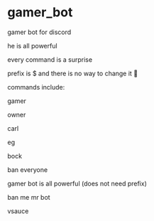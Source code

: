 # gamer_bot
gamer bot for discord



he is all powerful



every command is a surprise



prefix is $ and there is no way to change it 🗿



commands include:



gamer

owner

carl

eg

bock

ban everyone

gamer bot is all powerful (does not need prefix)

ban me mr bot

vsauce

